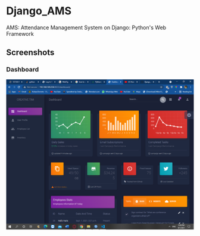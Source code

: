 # Django_AMS
AMS: Attendance Management System on Django: Python's Web Framework

## Screenshots
### Dashboard
![alt text](https://github.com/wackymenace/Django_AMS/blob/main/images/dashboard.png)
